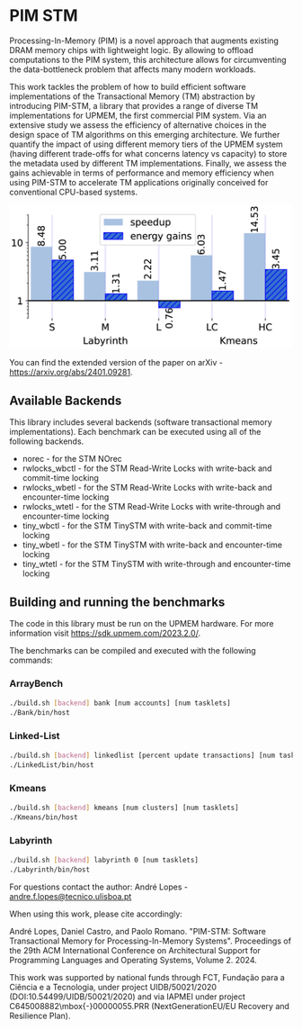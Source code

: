 # PIM STM

Processing-In-Memory (PIM) is a novel approach that augments existing DRAM memory chips with lightweight logic. By allowing to offload computations to the PIM system, this architecture allows for circumventing the data-bottleneck problem that affects many modern workloads.

This work tackles the problem of how to build efficient software implementations of the Transactional Memory  (TM) abstraction by introducing PIM-STM, a library that provides a range of diverse TM implementations  for  UPMEM, the first commercial PIM system. Via an extensive study we  assess the efficiency of alternative choices in the design space of TM algorithms on this emerging  architecture. We further quantify the impact of using different memory tiers of the UPMEM system (having different trade-offs for what concerns latency vs capacity) to store the  metadata used by  different TM implementations. Finally, we assess the gains achievable in terms of performance and memory efficiency when using PIM-STM to accelerate TM applications originally conceived for conventional CPU-based systems.

<p align="center">
<img src="Results/Distribured_kmeans/plot_energy.png" alt="image" width="600"/>
</p>

You can find the extended version of the paper on arXiv - https://arxiv.org/abs/2401.09281.

## Available Backends

This library includes several backends (software transactional memory implementations). Each benchmark can be executed using all of the following backends.

* norec - for the STM NOrec
* rwlocks_wbctl - for the STM Read-Write Locks with write-back and commit-time locking
* rwlocks_wbetl - for the STM Read-Write Locks with write-back and encounter-time locking
* rwlocks_wtetl - for the STM Read-Write Locks with write-through and encounter-time locking
* tiny_wbctl - for the STM TinySTM with write-back and commit-time locking
* tiny_wbetl - for the STM TinySTM with write-back and encounter-time locking
* tiny_wtetl - for the STM TinySTM with write-through and encounter-time locking

## Building and running the benchmarks

The code in this library must be run on the UPMEM hardware. For more information visit https://sdk.upmem.com/2023.2.0/.

The benchmarks can be compiled and executed with the following commands:

### ArrayBench
``` bash
./build.sh [backend] bank [num accounts] [num tasklets]
./Bank/bin/host
```

### Linked-List
``` bash
./build.sh [backend] linkedlist [percent update transactions] [num tasklets]
./LinkedList/bin/host
```

### Kmeans
``` bash
./build.sh [backend] kmeans [num clusters] [num tasklets]
./Kmeans/bin/host
```

### Labyrinth
``` bash
./build.sh [backend] labyrinth 0 [num tasklets]
./Labyrinth/bin/host 
```

For questions contact the author: André Lopes - andre.f.lopes@tecnico.ulisboa.pt

When using this work, please cite accordingly:

André Lopes, Daniel Castro, and Paolo Romano. "PIM-STM: Software Transactional Memory for Processing-In-Memory Systems". Proceedings of the 29th ACM International Conference on Architectural Support for Programming Languages and Operating Systems, Volume 2. 2024.

This work was supported by national funds through FCT, Fundação para a Ciência e a Tecnologia, under project UIDB/50021/2020 (DOI:10.54499/UIDB/50021/2020) and via IAPMEI under project C645008882\mbox{-}00000055.PRR (NextGenerationEU/EU Recovery and Resilience Plan).